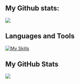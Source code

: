 ## My Github stats:
![](https://komarev.com/ghpvc/?username=your-github-username&style=for-the-badge)

## Languages and Tools
[![My Skills](https://skillicons.dev/icons?i=php,py,django,git," )](https://skillicons.dev)

## My GitHub Stats

<a href="http://www.github.com/mzarchi"><img src="https://github-readme-streak-stats.herokuapp.com/?user=mzarchi&stroke=ffffff&background=17181C&ring=0891b2&fire=FF0014&currStreakNum=ffffff&currStreakLabel=0891b2&sideNums=ffffff&sideLabels=ffffff&dates=ffffff&hide_border=true" /></a>
